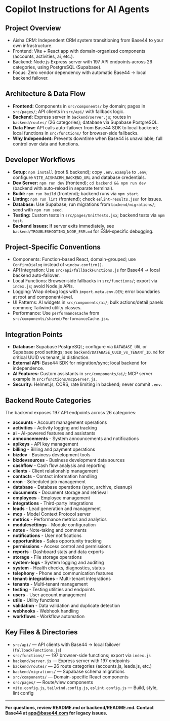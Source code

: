 # Copilot Instructions for AI Agents

## Project Overview
- Aisha CRM: Independent CRM system transitioning from Base44 to your own infrastructure.
- Frontend: Vite + React app with domain-organized components (accounts, activities, ai, etc.).
- Backend: Node.js Express server with 197 API endpoints across 26 categories, using PostgreSQL (Supabase).
- Focus: Zero vendor dependency with automatic Base44 → local backend failover.

## Architecture & Data Flow
- **Frontend:** Components in `src/components/` by domain; pages in `src/pages/`; API clients in `src/api/` with fallback logic.
- **Backend:** Express server in `backend/server.js`; routes in `backend/routes/` (26 categories); database via Supabase PostgreSQL.
- **Data Flow:** API calls auto-failover from Base44 SDK to local backend; local functions in `src/functions/` for browser-side fallbacks.
- **Why Independent:** Prevents downtime when Base44 is unavailable; full control over data and functions.

## Developer Workflows
- **Setup:** `npm install` (root & backend); copy `.env.example` to `.env`; configure `VITE_AISHACRM_BACKEND_URL` and database credentials.
- **Dev Server:** `npm run dev` (frontend); `cd backend && npm run dev` (backend with auto-reload in separate terminal).
- **Build:** `npm run build` (frontend); backend runs via `npm start`.
- **Linting:** `npm run lint` (frontend); check `eslint-results.json` for issues.
- **Database:** Use Supabase; run migrations from `backend/migrations/`; seed with `npm run seed`.
- **Testing:** Custom tests in `src/pages/UnitTests.jsx`; backend tests via `npm test`.
- **Backend Issues:** If server exits immediately, see `backend/TROUBLESHOOTING_NODE_ESM.md` for ESM-specific debugging.

## Project-Specific Conventions
- Components: Function-based React, domain-grouped; use `ConfirmDialog` instead of `window.confirm()`.
- API Integration: Use `src/api/fallbackFunctions.js` for Base44 → local backend auto-failover.
- Local Functions: Browser-side fallbacks in `src/functions/`; export via `index.js`; avoid Node.js APIs.
- Logging: Wrap debug logs with `import.meta.env.DEV`; error boundaries at root and component-level.
- UI Patterns: AI widgets in `src/components/ai/`; bulk actions/detail panels common; Tailwind utility classes.
- Performance: Use `performanceCache` from `src/components/shared/PerformanceCache.jsx`.

## Integration Points
- **Database:** Supabase PostgreSQL; configure via `DATABASE_URL` or Supabase prod settings; see `backend/DATABASE_UUID_vs_TENANT_ID.md` for critical UUID vs tenant_id distinction.
- **External API:** Base44 SDK for migration/sync; local backend for independence.
- **AI Features:** Custom assistants in `src/components/ai/`; MCP server example in `src/functions/mcpServer.js`.
- **Security:** Helmet.js, CORS, rate limiting in backend; never commit `.env`.

## Backend Route Categories
The backend exposes 197 API endpoints across 26 categories:
- **accounts** - Account management operations
- **activities** - Activity logging and tracking
- **ai** - AI-powered features and assistants
- **announcements** - System announcements and notifications
- **apikeys** - API key management
- **billing** - Billing and payment operations
- **bizdev** - Business development tools
- **bizdevsources** - Business development data sources
- **cashflow** - Cash flow analysis and reporting
- **clients** - Client relationship management
- **contacts** - Contact information handling
- **cron** - Scheduled job management
- **database** - Database operations (sync, archive, cleanup)
- **documents** - Document storage and retrieval
- **employees** - Employee management
- **integrations** - Third-party integrations
- **leads** - Lead generation and management
- **mcp** - Model Context Protocol server
- **metrics** - Performance metrics and analytics
- **modulesettings** - Module configuration
- **notes** - Note-taking and comments
- **notifications** - User notifications
- **opportunities** - Sales opportunity tracking
- **permissions** - Access control and permissions
- **reports** - Dashboard stats and data exports
- **storage** - File storage operations
- **system-logs** - System logging and auditing
- **system** - Health checks, diagnostics, status
- **telephony** - Phone and communication features
- **tenant-integrations** - Multi-tenant integrations
- **tenants** - Multi-tenant management
- **testing** - Testing utilities and endpoints
- **users** - User account management
- **utils** - Utility functions
- **validation** - Data validation and duplicate detection
- **webhooks** - Webhook handling
- **workflows** - Workflow automation

## Key Files & Directories
- `src/api/` — API clients with Base44 → local failover (`fallbackFunctions.js`)
- `src/functions/` — 197 browser-side functions; export via `index.js`
- `backend/server.js` — Express server with 197 endpoints
- `backend/routes/` — 26 route categories (accounts.js, leads.js, etc.)
- `backend/migrations/` — Supabase schema migrations
- `src/components/` — Domain-specific React components
- `src/pages/` — Route/view components
- `vite.config.js`, `tailwind.config.js`, `eslint.config.js` — Build, style, lint config

---
**For questions, review README.md or backend/README.md. Contact Base44 at app@base44.com for legacy issues.**
